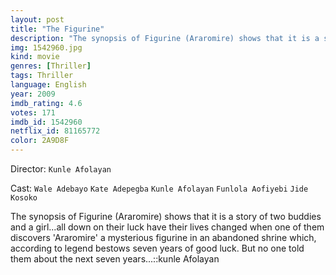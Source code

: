 ```yaml
---
layout: post
title: "The Figurine"
description: "The synopsis of Figurine (Araromire) shows that it is a story of two buddies and a girl...all down on their luck have their lives changed when one of them discovers 'Araromire' a mysterious figurine in an abandoned shrine which, according to legend bestows seven years of good luck. But no one told them about the next seven years....."
img: 1542960.jpg
kind: movie
genres: [Thriller]
tags: Thriller 
language: English
year: 2009
imdb_rating: 4.6
votes: 171
imdb_id: 1542960
netflix_id: 81165772
color: 2A9D8F
---
```

Director: `Kunle Afolayan`  

Cast: `Wale Adebayo` `Kate Adepegba` `Kunle Afolayan` `Funlola Aofiyebi` `Jide Kosoko` 

The synopsis of Figurine (Araromire) shows that it is a story of two buddies and a girl...all down on their luck have their lives changed when one of them discovers 'Araromire' a mysterious figurine in an abandoned shrine which, according to legend bestows seven years of good luck. But no one told them about the next seven years...::kunle Afolayan